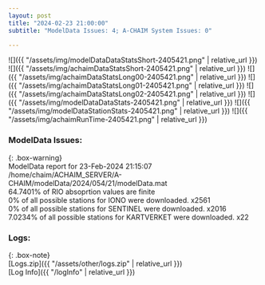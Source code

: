 ```yaml
---
layout: post
title: "2024-02-23 21:00:00"
subtitle: "ModelData Issues: 4; A-CHAIM System Issues: 0"

---
```


![]({{ "/assets/img/modelDataDataStatsShort-2405421.png" | relative_url }})
![]({{ "/assets/img/achaimDataStatsShort-2405421.png" | relative_url }})
![]({{ "/assets/img/achaimDataStatsLong00-2405421.png" | relative_url }})
![]({{ "/assets/img/achaimDataStatsLong01-2405421.png" | relative_url }})
![]({{ "/assets/img/achaimDataStatsLong02-2405421.png" | relative_url }})
![]({{ "/assets/img/modelDataDataStats-2405421.png" | relative_url }})
![]({{ "/assets/img/modelDataStationStats-2405421.png" | relative_url }})
![]({{ "/assets/img/achaimRunTime-2405421.png" | relative_url }})


### ModelData Issues:  
  
{: .box-warning}  
 ModelData report for 23-Feb-2024 21:15:07   
 /home/chaim/ACHAIM_SERVER/A-CHAIM/modelData/2024/054/21/modelData.mat   
 64.7401% of RIO absoprtion values are finite   
 0% of all possible stations for IONO were downloaded. x2561   
 0% of all possible stations for SENTINEL were downloaded. x2016   
 7.0234% of all possible stations for KARTVERKET were downloaded. x22   
  


### Logs:  
  
{: .box-note}  
[Logs.zip]({{ "/assets/other/logs.zip" | relative_url }})  
[Log Info]({{ "/logInfo" | relative_url }})  
